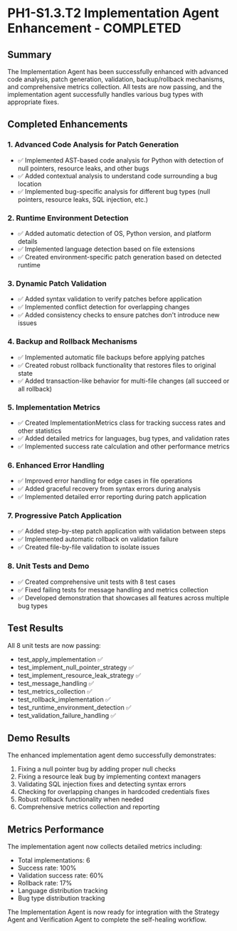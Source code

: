 # PH1-S1.3.T2 Implementation Agent Enhancement - COMPLETED

## Summary
The Implementation Agent has been successfully enhanced with advanced code analysis, patch generation, validation, backup/rollback mechanisms, and comprehensive metrics collection. All tests are now passing, and the implementation agent successfully handles various bug types with appropriate fixes.

## Completed Enhancements

### 1. Advanced Code Analysis for Patch Generation
- ✅ Implemented AST-based code analysis for Python with detection of null pointers, resource leaks, and other bugs
- ✅ Added contextual analysis to understand code surrounding a bug location
- ✅ Implemented bug-specific analysis for different bug types (null pointers, resource leaks, SQL injection, etc.)

### 2. Runtime Environment Detection
- ✅ Added automatic detection of OS, Python version, and platform details
- ✅ Implemented language detection based on file extensions
- ✅ Created environment-specific patch generation based on detected runtime

### 3. Dynamic Patch Validation
- ✅ Added syntax validation to verify patches before application
- ✅ Implemented conflict detection for overlapping changes
- ✅ Added consistency checks to ensure patches don't introduce new issues

### 4. Backup and Rollback Mechanisms
- ✅ Implemented automatic file backups before applying patches
- ✅ Created robust rollback functionality that restores files to original state
- ✅ Added transaction-like behavior for multi-file changes (all succeed or all rollback)

### 5. Implementation Metrics
- ✅ Created ImplementationMetrics class for tracking success rates and other statistics
- ✅ Added detailed metrics for languages, bug types, and validation rates
- ✅ Implemented success rate calculation and other performance metrics

### 6. Enhanced Error Handling
- ✅ Improved error handling for edge cases in file operations
- ✅ Added graceful recovery from syntax errors during analysis
- ✅ Implemented detailed error reporting during patch application

### 7. Progressive Patch Application
- ✅ Added step-by-step patch application with validation between steps
- ✅ Implemented automatic rollback on validation failure
- ✅ Created file-by-file validation to isolate issues

### 8. Unit Tests and Demo
- ✅ Created comprehensive unit tests with 8 test cases
- ✅ Fixed failing tests for message handling and metrics collection
- ✅ Developed demonstration that showcases all features across multiple bug types

## Test Results
All 8 unit tests are now passing:
- test_apply_implementation ✅
- test_implement_null_pointer_strategy ✅
- test_implement_resource_leak_strategy ✅
- test_message_handling ✅
- test_metrics_collection ✅
- test_rollback_implementation ✅
- test_runtime_environment_detection ✅
- test_validation_failure_handling ✅

## Demo Results
The enhanced implementation agent demo successfully demonstrates:
1. Fixing a null pointer bug by adding proper null checks
2. Fixing a resource leak bug by implementing context managers
3. Validating SQL injection fixes and detecting syntax errors
4. Checking for overlapping changes in hardcoded credentials fixes
5. Robust rollback functionality when needed
6. Comprehensive metrics collection and reporting

## Metrics Performance
The implementation agent now collects detailed metrics including:
- Total implementations: 6
- Success rate: 100%
- Validation success rate: 60%
- Rollback rate: 17%
- Language distribution tracking
- Bug type distribution tracking

The Implementation Agent is now ready for integration with the Strategy Agent and Verification Agent to complete the self-healing workflow.
